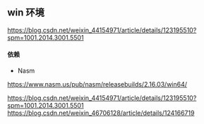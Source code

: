


## win 环境

https://blog.csdn.net/weixin_44154971/article/details/123195510?spm=1001.2014.3001.5501

#### 依赖

* Nasm

https://www.nasm.us/pub/nasm/releasebuilds/2.16.03/win64/

https://blog.csdn.net/weixin_44154971/article/details/123195510?spm=1001.2014.3001.5501
https://blog.csdn.net/weixin_46706128/article/details/124166719

